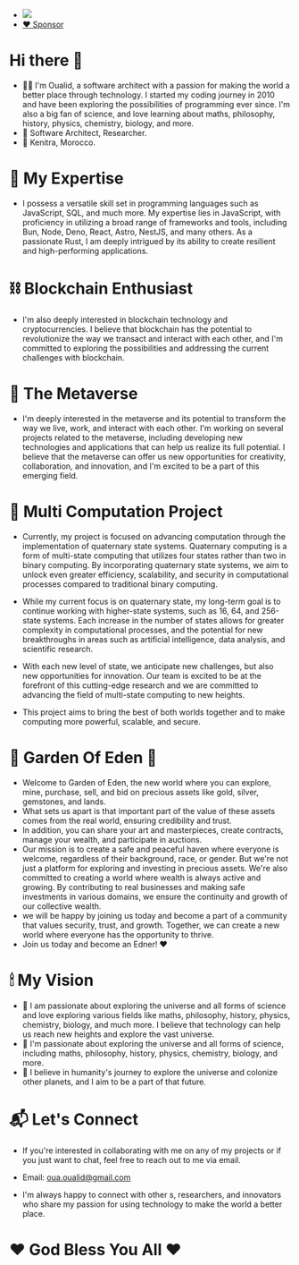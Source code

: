 - [![](https://img.shields.io/static/v1?label=Sponsor&message=%E2%9D%A4&logo=GitHub&color=%23fe8e86)](https://github.com/sponsors/ouarrho)
- [:heart: Sponsor](https://github.com/sponsors/ouarrho)

# Hi there 👋
- 👨‍💻 I'm Oualid, a software architect with a passion for making the world a better place through technology. I started my coding journey in 2010 and have been exploring the possibilities of programming ever since. I'm also a big fan of science, and love learning about maths, philosophy, history, physics, chemistry, biology, and more.
- 🏢 Software Architect, Researcher.
- 📍 Kenitra, Morocco.

# 🥇 My Expertise
- I possess a versatile skill set in programming languages such as JavaScript, SQL, and much more. My expertise lies in JavaScript, with proficiency in utilizing a broad range of frameworks and tools, including Bun, Node, Deno, React, Astro, NestJS, and many others. As a passionate Rust, I am deeply intrigued by its ability to create resilient and high-performing applications.

# ⛓️ Blockchain Enthusiast
- I'm also deeply interested in blockchain technology and cryptocurrencies. I believe that blockchain has the potential to revolutionize the way we transact and interact with each other, and I'm committed to exploring the possibilities and addressing the current challenges with blockchain.

# 🥽 The Metaverse
- I'm deeply interested in the metaverse and its potential to transform the way we live, work, and interact with each other. I'm working on several projects related to the metaverse, including developing new technologies and applications that can help us realize its full potential. I believe that the metaverse can offer us new opportunities for creativity, collaboration, and innovation, and I'm excited to be a part of this emerging field.

# 🔳 Multi Computation Project
- Currently, my project is focused on advancing computation through the implementation of quaternary state systems. Quaternary computing is a form of multi-state computing that utilizes four states rather than two in binary computing. By incorporating quaternary state systems, we aim to unlock even greater efficiency, scalability, and security in computational processes compared to traditional binary computing.

- While my current focus is on quaternary state, my long-term goal is to continue working with higher-state systems, such as 16, 64, and 256-state systems. Each increase in the number of states allows for greater complexity in computational processes, and the potential for new breakthroughs in areas such as artificial intelligence, data analysis, and scientific research.

- With each new level of state, we anticipate new challenges, but also new opportunities for innovation. Our team is excited to be at the forefront of this cutting-edge research and we are committed to advancing the field of multi-state computing to new heights.

- This project aims to bring the best of both worlds together and to make computing more powerful, scalable, and secure.

# 🌳 Garden Of Eden 🍎
- Welcome to Garden of Eden, the new world where you can explore, mine, purchase, sell, and bid on precious assets like gold, silver, gemstones, and lands. 
- What sets us apart is that important part of the value of these assets comes from the real world, ensuring credibility and trust. 
- In addition, you can share your art and masterpieces, create contracts, manage your wealth, and participate in auctions. 
- Our mission is to create a safe and peaceful haven where everyone is welcome, regardless of their background, race, or gender. But we're not just a platform for exploring and investing in precious assets. We're also committed to creating a world where wealth is always active and growing. By contributing to real businesses and making safe investments in various domains, we ensure the continuity and growth of our collective wealth. 
- we will be happy by joining us today and become a part of a community that values security, trust, and growth. Together, we can create a new world where everyone has the opportunity to thrive. 
- Join us today and become an Edner! ❤️

# 🕯 My Vision
- 🔭 I am passionate about exploring the universe and all forms of science and love exploring various fields like maths, philosophy, history, physics, chemistry, biology, and much more. I believe that technology can help us reach new heights and explore the vast universe.
- 🌟 I'm passionate about exploring the universe and all forms of science, including maths, philosophy, history, physics, chemistry, biology, and more.
- 🌌 I believe in humanity's journey to explore the universe and colonize other planets, and I aim to be a part of that future.

# 📬 Let's Connect
- If you're interested in collaborating with me on any of my projects or if you just want to chat, feel free to reach out to me via email.
* Email: oua.oualid@gmail.com

- I'm always happy to connect with other s, researchers, and innovators who share my passion for using technology to make the world a better place.

# ❤ God Bless You All ❤
